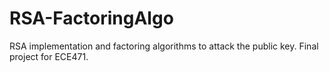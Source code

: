 # RSA-FactoringAlgo
RSA implementation and factoring algorithms to attack the public key. Final project for ECE471.
